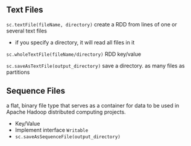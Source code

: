 **Text Files**
-

`sc.textFile(fileName, directory)` create a RDD from lines of one or several text files

- if you specify a directory, it will read all files in it

`sc.wholeTextFile(fileName/directory)` RDD key/value

`sc.saveAsTextFile(output_directory)` save a directory. as many files as partitions

**Sequence Files**
- 
a flat, binary file type that serves as a container for data to be used
in Apache Hadoop distributed computing projects.
- Key/Value
- Implement interface `Writable`
- `sc.saveAsSequenceFile(output_directory)`

